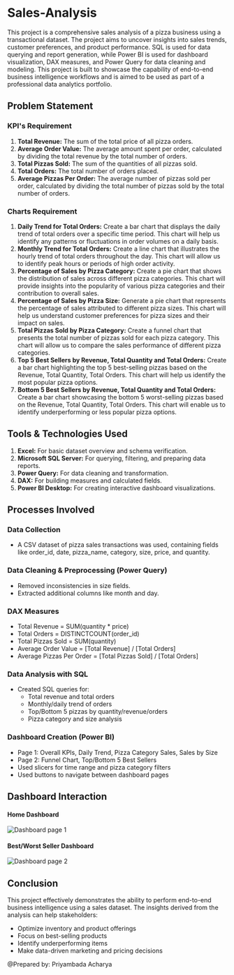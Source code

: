 # Sales-Analysis
This project is a comprehensive sales analysis of a pizza business using a transactional dataset. The project aims to uncover insights into sales trends, customer preferences, and product performance. SQL is used for data querying and report generation, while Power BI is used for dashboard visualization, DAX measures, and Power Query for data cleaning and modeling. This project is built to showcase the capability of end-to-end business intelligence workflows and is aimed to be used as part of a professional data analytics portfolio.

##  Problem Statement
### KPI's Requirement
  1. <b>Total Revenue:</b> The sum of the total price of all pizza orders.
  2. <b>Average Order Value:</b> The average amount spent per order, calculated by dividing the total revenue by the total number of orders.
  3. <b>Total Pizzas Sold:</b> The sum of the quantities of all pizzas sold.
  4. <b>Total Orders:</b> The total number of orders placed.
  5. <b>Average Pizzas Per Order:</b> The average number of pizzas sold per order, calculated by dividing the total number of pizzas sold by the total number of orders.
### Charts Requirement
1. <b>Daily Trend for Total Orders:</b> Create a bar chart that displays the daily trend of total orders over a specific time period. This chart will help us identify any patterns or fluctuations in order volumes on a daily basis.
2. <b>Monthly Trend for Total Orders:</b> Create a line chart that illustrates the hourly trend of total orders throughout the day. This chart will allow us to identify peak hours or periods of high order activity.
3. <b>Percentage of Sales by Pizza Category:</b> Create a pie chart that shows the distribution of sales across different pizza categories. This chart will provide insights into the popularity of various pizza categories and their contribution to overall sales.
4. <b>Percentage of Sales by Pizza Size:</b> Generate a pie chart that represents the percentage of sales attributed to different pizza sizes. This chart will help us understand customer preferences for pizza sizes and their impact on sales.
5. <b>Total Pizzas Sold by Pizza Category:</b> Create a funnel chart that presents the total number of pizzas sold for each pizza category. This chart will allow us to compare the sales performance of different pizza categories.
6. <b>Top 5 Best Sellers by Revenue, Total Quantity and Total Orders:</b> Create a bar chart highlighting the top 5 best-selling pizzas based on the Revenue, Total Quantity, Total Orders. This chart will help us identify the most popular pizza options.
7. <b>Bottom 5 Best Sellers by Revenue, Total Quantity and Total Orders:</b> Create a bar chart showcasing the bottom 5 worst-selling pizzas based on the Revenue, Total Quantity, Total Orders. This chart will enable us to identify underperforming or less popular pizza options.

## Tools & Technologies Used
1. <b>Excel:</b> For basic dataset overview and schema verification.
2. <b>Microsoft SQL Server:</b> For querying, filtering, and preparing data reports.
3. <b>Power Query:</b> For data cleaning and transformation.
4. <b>DAX:</b> For building measures and calculated fields.
5. <b>Power BI Desktop:</b> For creating interactive dashboard visualizations.

## Processes Involved
### Data Collection
- A CSV dataset of pizza sales transactions was used, containing fields like order_id, date, pizza_name, category, size, price, and quantity.
### Data Cleaning & Preprocessing (Power Query)
- Removed inconsistencies in  size fields.
- Extracted additional columns like month and day.
### DAX Measures
- Total Revenue = SUM(quantity * price)
- Total Orders = DISTINCTCOUNT(order_id)
- Total Pizzas Sold = SUM(quantity)
- Average Order Value = [Total Revenue] / [Total Orders]
- Average Pizzas Per Order = [Total Pizzas Sold] / [Total Orders]
### Data Analysis with SQL
- Created SQL queries for:
  - Total revenue and total orders
  - Monthly/daily trend of orders
  - Top/Bottom 5 pizzas by quantity/revenue/orders
  - Pizza category and size analysis
### Dashboard Creation (Power BI)
- Page 1: Overall KPIs, Daily Trend, Pizza Category Sales, Sales by Size
- Page 2: Funnel Chart, Top/Bottom 5 Best Sellers
- Used slicers for time range and pizza category filters
- Used buttons to navigate between dashboard pages

## Dashboard Interaction
#### Home Dashboard


![Dashboard page 1](https://github.com/user-attachments/assets/ef76bfe7-e8cc-4ccd-8a81-f8555147eb47)


#### Best/Worst Seller Dashboard


![Dashboard page 2](https://github.com/user-attachments/assets/c70c4ef7-5113-4eaa-962f-71f5662ca8ce)

## Conclusion
This project effectively demonstrates the ability to perform end-to-end business intelligence using a sales dataset. The insights derived from the analysis can help stakeholders:
- Optimize inventory and product offerings
- Focus on best-selling products
- Identify underperforming items
- Make data-driven marketing and pricing decisions

@Prepared by: Priyambada Acharya

